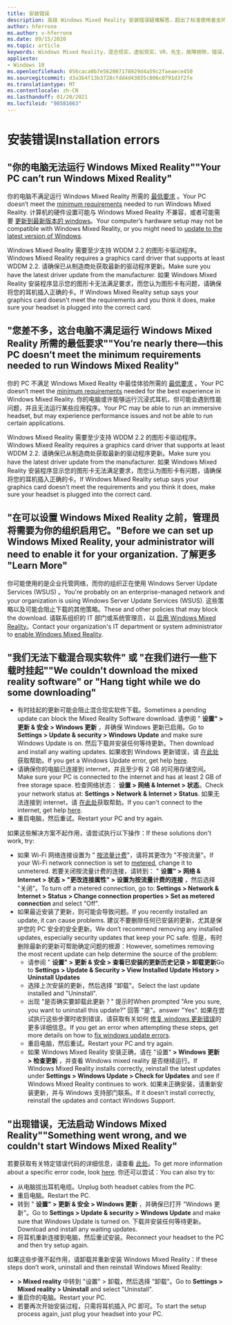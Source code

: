 ```yaml
---
title: 安装错误
description: 高级 Windows Mixed Reality 安装错误疑难解答，超出了标准使用者支持文档的范围。
author: hferrone
ms.author: v-hferrone
ms.date: 09/15/2020
ms.topic: article
keywords: Windows Mixed Reality，混合现实，虚拟现实，VR，先生，故障排除，错误，帮助，支持，安装
appliesto:
- Windows 10
ms.openlocfilehash: 056caca0b7e562007178929d4a59c2faeaece450
ms.sourcegitcommit: d3a3b4f13b3728cfdd4d43035c806c0791d3f2fe
ms.translationtype: MT
ms.contentlocale: zh-CN
ms.lasthandoff: 01/20/2021
ms.locfileid: "98581663"
---
```

# <a name="installation-errors"></a><span data-ttu-id="47dbb-104">安装错误</span><span class="sxs-lookup"><span data-stu-id="47dbb-104">Installation errors</span></span>

## <a name="your-pc-cant-run-windows-mixed-reality"></a><span data-ttu-id="47dbb-105">"你的电脑无法运行 Windows Mixed Reality"</span><span class="sxs-lookup"><span data-stu-id="47dbb-105">"Your PC can’t run Windows Mixed Reality"</span></span>

<span data-ttu-id="47dbb-106">你的电脑不满足运行 Windows Mixed Reality 所需的 [最低要求](https://support.microsoft.com/help/4039260/windows-10-mixed-reality-pc-hardware-guidelines) 。</span><span class="sxs-lookup"><span data-stu-id="47dbb-106">Your PC doesn’t meet the [minimum requirements](https://support.microsoft.com/help/4039260/windows-10-mixed-reality-pc-hardware-guidelines) needed to run Windows Mixed Reality.</span></span> <span data-ttu-id="47dbb-107">计算机的硬件设置可能与 Windows Mixed Reality 不兼容，或者可能需要 [更新到最新版本的 windows](https://support.microsoft.com/help/12373/windows-update-faq)。</span><span class="sxs-lookup"><span data-stu-id="47dbb-107">Your computer’s hardware setup may not be compatible with Windows Mixed Reality, or you might need to [update to the latest version of Windows](https://support.microsoft.com/help/12373/windows-update-faq).</span></span> 

<span data-ttu-id="47dbb-108">Windows Mixed Reality 需要至少支持 WDDM 2.2 的图形卡驱动程序。</span><span class="sxs-lookup"><span data-stu-id="47dbb-108">Windows Mixed Reality requires a graphics card driver that supports at least WDDM 2.2.</span></span> <span data-ttu-id="47dbb-109">请确保已从制造商处获取最新的驱动程序更新。</span><span class="sxs-lookup"><span data-stu-id="47dbb-109">Make sure you have the latest driver update from the manufacturer.</span></span> <span data-ttu-id="47dbb-110">如果 Windows Mixed Reality 安装程序显示您的图形卡无法满足要求，而您认为图形卡有问题，请确保将您的耳机插入正确的卡。</span><span class="sxs-lookup"><span data-stu-id="47dbb-110">If Windows Mixed Reality setup says your graphics card doesn’t meet the requirements and you think it does, make sure your headset is plugged into the correct card.</span></span>

## <a name="youre-nearly-therethis-pc-doesnt-meet-the-minimum-requirements-needed-to-run-windows-mixed-reality"></a><span data-ttu-id="47dbb-111">"您差不多，这台电脑不满足运行 Windows Mixed Reality 所需的最低要求"</span><span class="sxs-lookup"><span data-stu-id="47dbb-111">"You’re nearly there—this PC doesn’t meet the minimum requirements needed to run Windows Mixed Reality"</span></span>

<span data-ttu-id="47dbb-112">你的 PC 不满足 Windows Mixed Reality 中最佳体验所需的 [最低要求](https://support.microsoft.com/help/4039260/windows-10-mixed-reality-pc-hardware-guidelines) 。</span><span class="sxs-lookup"><span data-stu-id="47dbb-112">Your PC doesn’t meet the [minimum requirements](https://support.microsoft.com/help/4039260/windows-10-mixed-reality-pc-hardware-guidelines) needed for the best experience in Windows Mixed Reality.</span></span> <span data-ttu-id="47dbb-113">你的电脑或许能够运行沉浸式耳机，但可能会遇到性能问题，并且无法运行某些应用程序。</span><span class="sxs-lookup"><span data-stu-id="47dbb-113">Your PC may be able to run an immersive headset, but may experience performance issues and not be able to run certain applications.</span></span>

<span data-ttu-id="47dbb-114">Windows Mixed Reality 需要至少支持 WDDM 2.2 的图形卡驱动程序。</span><span class="sxs-lookup"><span data-stu-id="47dbb-114">Windows Mixed Reality requires a graphics card driver that supports at least WDDM 2.2.</span></span> <span data-ttu-id="47dbb-115">请确保已从制造商处获取最新的驱动程序更新。</span><span class="sxs-lookup"><span data-stu-id="47dbb-115">Make sure you have the latest driver update from the manufacturer.</span></span> <span data-ttu-id="47dbb-116">如果 Windows Mixed Reality 安装程序显示您的图形卡无法满足要求，而您认为图形卡有问题，请确保将您的耳机插入正确的卡。</span><span class="sxs-lookup"><span data-stu-id="47dbb-116">If Windows Mixed Reality setup says your graphics card doesn’t meet the requirements and you think it does, make sure your headset is plugged into the correct card.</span></span>

## <a name="before-we-can-set-up-windows-mixed-reality-your-administrator-will-need-to-enable-it-for-your-organization-learn-more"></a><span data-ttu-id="47dbb-117">"在可以设置 Windows Mixed Reality 之前，管理员将需要为你的组织启用它。</span><span class="sxs-lookup"><span data-stu-id="47dbb-117">"Before we can set up Windows Mixed Reality, your administrator will need to enable it for your organization.</span></span> <span data-ttu-id="47dbb-118">了解更多 "</span><span class="sxs-lookup"><span data-stu-id="47dbb-118">Learn More"</span></span>

<span data-ttu-id="47dbb-119">你可能使用的是企业托管网络，而你的组织正在使用 Windows Server Update Services (WSUS) 。</span><span class="sxs-lookup"><span data-stu-id="47dbb-119">You're probably on an enterprise-managed network and your organization is using Windows Server Update Services (WSUS).</span></span> <span data-ttu-id="47dbb-120">这些策略以及可能会阻止下载的其他策略。</span><span class="sxs-lookup"><span data-stu-id="47dbb-120">These and other policies that may block the download.</span></span> <span data-ttu-id="47dbb-121">请联系组织的 IT 部门或系统管理员，以 [启用 Windows Mixed Reality](/windows/application-management/manage-windows-mixed-reality#enable)。</span><span class="sxs-lookup"><span data-stu-id="47dbb-121">Contact your organization's IT department or system administrator to [enable Windows Mixed Reality](/windows/application-management/manage-windows-mixed-reality#enable).</span></span>

## <a name="we-couldnt-download-the-mixed-reality-software-or-hang-tight-while-we-do-some-downloading"></a><span data-ttu-id="47dbb-122">"我们无法下载混合现实软件" 或 "在我们进行一些下载时挂起"</span><span class="sxs-lookup"><span data-stu-id="47dbb-122">"We couldn't download the mixed reality software" or "Hang tight while we do some downloading"</span></span>

* <span data-ttu-id="47dbb-123">有时挂起的更新可能会阻止混合现实软件下载。</span><span class="sxs-lookup"><span data-stu-id="47dbb-123">Sometimes a pending update can block the Mixed Reality Software download.</span></span> <span data-ttu-id="47dbb-124">请参阅 " **设置" > 更新 & 安全 > Windows 更新** ，并确保 Windows 更新已启用。</span><span class="sxs-lookup"><span data-stu-id="47dbb-124">Go to **Settings > Update & security > Windows Update** and make sure Windows Update is on.</span></span> <span data-ttu-id="47dbb-125">然后下载并安装任何等待更新。</span><span class="sxs-lookup"><span data-stu-id="47dbb-125">Then download and install any waiting updates.</span></span> <span data-ttu-id="47dbb-126">如果收到 Windows 更新错误，请 [在此处](https://support.microsoft.com/help/10164/fix-windows-update-errors)获取帮助。</span><span class="sxs-lookup"><span data-stu-id="47dbb-126">If you get a Windows Update error, get help [here](https://support.microsoft.com/help/10164/fix-windows-update-errors).</span></span>
* <span data-ttu-id="47dbb-127">请确保你的电脑已连接到 internet，并且至少有 2 GB 的可用存储空间。</span><span class="sxs-lookup"><span data-stu-id="47dbb-127">Make sure your PC is connected to the internet and has at least 2 GB of free storage space.</span></span> <span data-ttu-id="47dbb-128">检查网络状态： **设置 > 网络 & Internet > 状态**。</span><span class="sxs-lookup"><span data-stu-id="47dbb-128">Check your network status at: **Settings > Network & Internet > Status**.</span></span> <span data-ttu-id="47dbb-129">如果无法连接到 internet，请 [在此处](https://support.microsoft.com/help/10741/windows-10-fix-network-connection-issues)获取帮助。</span><span class="sxs-lookup"><span data-stu-id="47dbb-129">If you can't connect to the internet, get help [here](https://support.microsoft.com/help/10741/windows-10-fix-network-connection-issues).</span></span>  
* <span data-ttu-id="47dbb-130">重启电脑，然后重试。</span><span class="sxs-lookup"><span data-stu-id="47dbb-130">Restart your PC and try again.</span></span> 

<span data-ttu-id="47dbb-131">如果这些解决方案不起作用，请尝试执行以下操作：</span><span class="sxs-lookup"><span data-stu-id="47dbb-131">If these solutions don't work, try:</span></span>
* <span data-ttu-id="47dbb-132">如果 Wi-Fi 网络连接设置为 " [按流量计费](https://support.microsoft.com//help/17452/windows-metered-internet-connections-faq)"，请将其更改为 "不按流量"。</span><span class="sxs-lookup"><span data-stu-id="47dbb-132">If your Wi-Fi network connection is set to [metered](https://support.microsoft.com//help/17452/windows-metered-internet-connections-faq), change it to unmetered.</span></span> <span data-ttu-id="47dbb-133">若要关闭按流量计费的连接，请转到： " **设置" > 网络 & Internet > 状态 > "更改连接属性" > 设置为按流量计费的连接** ，然后选择 "关闭"。</span><span class="sxs-lookup"><span data-stu-id="47dbb-133">To turn off a metered connection, go to: **Settings > Network & Internet > Status > Change connection properties > Set as metered connection** and select "Off".</span></span>  
* <span data-ttu-id="47dbb-134">如果最近安装了更新，则可能会导致问题。</span><span class="sxs-lookup"><span data-stu-id="47dbb-134">If you recently installed an update, it can cause problems.</span></span> <span data-ttu-id="47dbb-135">建议不要删除任何已安装的更新，尤其是保护您的 PC 安全的安全更新。</span><span class="sxs-lookup"><span data-stu-id="47dbb-135">We don’t recommend removing any installed updates, especially security updates that keep your PC safe.</span></span> <span data-ttu-id="47dbb-136">但是，有时删除最新的更新可帮助确定问题的根源：</span><span class="sxs-lookup"><span data-stu-id="47dbb-136">However, sometimes removing the most recent update can help determine the source of the problem:</span></span> 
    * <span data-ttu-id="47dbb-137">请参阅 " **设置" > 更新 & 安全 > 查看已安装的更新历史记录 > 卸载更新**</span><span class="sxs-lookup"><span data-stu-id="47dbb-137">Go to **Settings > Update & Security > View Installed Update History > Uninstall Updates**</span></span>
    * <span data-ttu-id="47dbb-138">选择上次安装的更新，然后选择 "卸载"。</span><span class="sxs-lookup"><span data-stu-id="47dbb-138">Select the last update installed and "Uninstall".</span></span>
    * <span data-ttu-id="47dbb-139">出现 "是否确实要卸载此更新？" 提示时</span><span class="sxs-lookup"><span data-stu-id="47dbb-139">When prompted "Are you sure, you want to uninstall this update?"</span></span> <span data-ttu-id="47dbb-140">回答 "是"。</span><span class="sxs-lookup"><span data-stu-id="47dbb-140">answer "Yes".</span></span> <span data-ttu-id="47dbb-141">如果在尝试执行这些步骤时收到错误，请获取有关如何 [修复 windows 更新错误](https://support.microsoft.com//help/10164/fix-windows-update-errors)的更多详细信息。</span><span class="sxs-lookup"><span data-stu-id="47dbb-141">If you get an error when attempting these steps, get more details on how to [fix windows update errors](https://support.microsoft.com//help/10164/fix-windows-update-errors).</span></span> 
    * <span data-ttu-id="47dbb-142">重启电脑，然后重试。</span><span class="sxs-lookup"><span data-stu-id="47dbb-142">Restart your PC and try again.</span></span> 
    * <span data-ttu-id="47dbb-143">如果 Windows Mixed Reality 安装正确，请在 "设置" **> Windows 更新 > 检查更新** ，并查看 Windows mixed reality 是否继续运行。</span><span class="sxs-lookup"><span data-stu-id="47dbb-143">If Windows Mixed Reality installs correctly, reinstall the latest updates under **Settings > Windows Update > Check for Updates** and see if Windows Mixed Reality continues to work.</span></span> <span data-ttu-id="47dbb-144">如果未正确安装，请重新安装更新，并与 Windows 支持部门联系。</span><span class="sxs-lookup"><span data-stu-id="47dbb-144">If it doesn't install correctly, reinstall the updates and contact Windows Support.</span></span> 

## <a name="something-went-wrong-and-we-couldnt-start-windows-mixed-reality"></a><span data-ttu-id="47dbb-145">"出现错误，无法启动 Windows Mixed Reality"</span><span class="sxs-lookup"><span data-stu-id="47dbb-145">"Something went wrong, and we couldn't start Windows Mixed Reality"</span></span>
<span data-ttu-id="47dbb-146">若要获取有关特定错误代码的详细信息，请查看 [此处](error-codes.md)。</span><span class="sxs-lookup"><span data-stu-id="47dbb-146">To get more information about a specific error code, look [here](error-codes.md).</span></span> <span data-ttu-id="47dbb-147">你还可以尝试：</span><span class="sxs-lookup"><span data-stu-id="47dbb-147">You can also try to:</span></span>

* <span data-ttu-id="47dbb-148">从电脑拔出耳机电缆。</span><span class="sxs-lookup"><span data-stu-id="47dbb-148">Unplug both headset cables from the PC.</span></span>
* <span data-ttu-id="47dbb-149">重启电脑。</span><span class="sxs-lookup"><span data-stu-id="47dbb-149">Restart the PC.</span></span>
* <span data-ttu-id="47dbb-150">转到 " **设置" > 更新 & 安全 > Windows 更新** ，并确保已打开 "Windows 更新"。</span><span class="sxs-lookup"><span data-stu-id="47dbb-150">Go to **Settings > Update & security > Windows Update** and make sure that Windows Update is turned on.</span></span> <span data-ttu-id="47dbb-151">下载并安装任何等待更新。</span><span class="sxs-lookup"><span data-stu-id="47dbb-151">Download and install any waiting updates.</span></span>
* <span data-ttu-id="47dbb-152">将耳机重新连接到电脑，然后重试安装。</span><span class="sxs-lookup"><span data-stu-id="47dbb-152">Reconnect your headset to the PC and then try setup again.</span></span>

<span data-ttu-id="47dbb-153">如果这些步骤不起作用，请卸载并重新安装 Windows Mixed Reality：</span><span class="sxs-lookup"><span data-stu-id="47dbb-153">If these steps don’t work, uninstall and then reinstall Windows Mixed Reality:</span></span>
* <span data-ttu-id="47dbb-154">**> Mixed reality** 中转到 "设置" > 卸载，然后选择 "卸载"。</span><span class="sxs-lookup"><span data-stu-id="47dbb-154">Go to **Settings > Mixed reality > Uninstall** and select "Uninstall".</span></span> 
* <span data-ttu-id="47dbb-155">重启你的电脑。</span><span class="sxs-lookup"><span data-stu-id="47dbb-155">Restart your PC.</span></span> 
* <span data-ttu-id="47dbb-156">若要再次开始安装过程，只需将耳机插入 PC 即可。</span><span class="sxs-lookup"><span data-stu-id="47dbb-156">To start the setup process again, just plug your headset into your PC.</span></span>